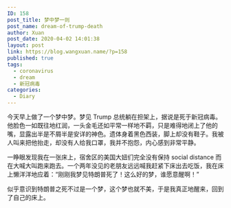```yaml
---
ID: 158
post_title: 梦中梦一则
post_name: dream-of-trump-death
author: Xuan
post_date: 2020-04-02 14:01:38
layout: post
link: https://blog.wangxuan.name/?p=158
published: true
tags:
  - coronavirus
  - dream
  - 新冠病毒
categories:
  - Diary
---
```

今天早上做了一个梦中梦。梦见 Trump 总统躺在担架上，据说是死于新冠病毒。他脸色一如既往地红润，一头金毛还如平常一样地不羁，只是难得地闭上了他的嘴，显露出半是不屑半是安详的神色。遗体身着黑色西装，脚上却没有鞋子。我被人叫来把他抬走，却没有人给我口罩，我并不抱怨，内心感到非常平静。

一睁眼发现我在一张床上，宿舍区的美国大妞们完全没有保持 social distance 而在大喊大叫跑来跑去。一个两年没见的老朋友远远喊我赶紧下床出去吃饭，我在床上懒洋洋地应着：“刚刚我梦见特朗普死了！这么好的梦，谁愿意醒啊！”

似乎意识到特朗普之死不过是一个梦，这个梦也就不美，于是我真正地醒来，回到了自己的床上。
